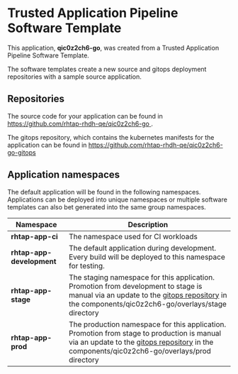 # Trusted Application Pipeline Software Template

This application, **qic0z2ch6-go**, was created from a Trusted Application Pipeline Software Template.

The software templates create a new source and gitops deployment repositories with a sample source application. 

## Repositories

The source code for your application can be found in [https://github.com/rhtap-rhdh-qe/qic0z2ch6-go ](https://github.com/rhtap-rhdh-qe/qic0z2ch6-go ).
 
The gitops repository, which contains the kubernetes manifests for the application can be found in 
[https://github.com/rhtap-rhdh-qe/qic0z2ch6-go-gitops ](https://github.com/rhtap-rhdh-qe/qic0z2ch6-go-gitops ) 

## Application namespaces 

The default application will be found in the following namespaces. Applications can be deployed into unique namespaces or multiple software templates can also bet generated into the same group namespaces.  

|  Namespace   |  Description   |  
| -------- | -------- |
| **rhtap-app-ci** | The namespace used for CI workloads |
| **rhtap-app-development** | The default application during development. Every build will be deployed to this namespace for testing. |
| **rhtap-app-stage** | The staging namespace for this application. Promotion from development to stage is manual via an update to the [gitops repository](https://github.com/rhtap-rhdh-qe/qic0z2ch6-go-gitops ) in the components/qic0z2ch6-go/overlays/stage directory |
| **rhtap-app-prod** | The production namespace for this application. Promotion from stage to production is manual via an update to the [gitops repository](https://github.com/rhtap-rhdh-qe/qic0z2ch6-go-gitops ) in the components/qic0z2ch6-go/overlays/prod directory |